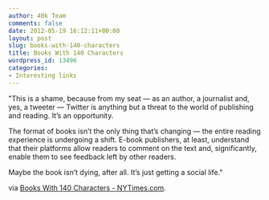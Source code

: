 ```yaml
---
author: 40k Team
comments: false
date: 2012-05-19 16:12:11+00:00
layout: post
slug: books-with-140-characters
title: Books With 140 Characters
wordpress_id: 13496
categories:
- Interesting links
---
```


"This is a shame, because from my seat — as an author, a journalist and, yes, a tweeter — Twitter is anything but a threat to the world of publishing and reading. It’s an opportunity.

The format of books isn’t the only thing that’s changing — the entire reading experience is undergoing a shift. E-book publishers, at least, understand that their platforms allow readers to comment on the text and, significantly, enable them to see feedback left by other readers.

Maybe the book isn’t dying, after all. It’s just getting a social life."

via [Books With 140 Characters - NYTimes.com](http://www.nytimes.com/2012/05/20/books/review/books-with-140-characters.html?_r=3&pagewanted=2&partner=rss&emc=rss).
